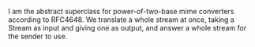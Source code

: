 I am the abstract superclass for power-of-two-base mime converters according to RFC4648. We translate a whole stream at once, taking a Stream as input and giving one as output, and answer a whole stream for the sender to use.